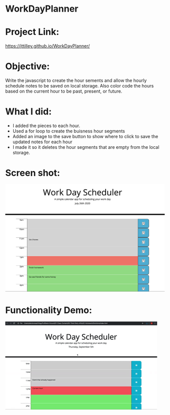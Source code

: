 # WorkDayPlanner

# Project Link: 
https://jttilley.github.io/WorkDayPlanner/

# Objective: 
Write the javascript to create the hour sements and allow the hourly schedule notes to be saved on local storage. Also color code the hours based on the current hour to be past, present, or future. 

# What I did:
* I added the pieces to each hour. 
* Used a for loop to create the buisness hour segments
* Added an image to the save button to show where to click to save the updated notes for each hour
* I made it so it deletes the hour segments that are empty from the local storage. 

# Screen shot:
![day planner screen shot](./Assets/Screen-Shot2.png)


# Functionality Demo:
![day planner demo](./Assets/05-third-party-apis-homework-demo.gif)